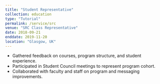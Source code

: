```yaml
---
title: "Student Representative"
collection: education
type: "Tutorial"
permalink: /service/src
venue: "SRC Class Representative"
date: 2018-09-21
enddate: 2019-11-20
location: "Glasgow, UK"
---
```


<ul>
<li>Gathered feedback on courses, program structure, and student experience.</li>
<li>Participated in Student Council meetings to represent program cohort.</li>
<li>Collaborated with faculty and staff on program and messaging improvements.</li>
</ul>
